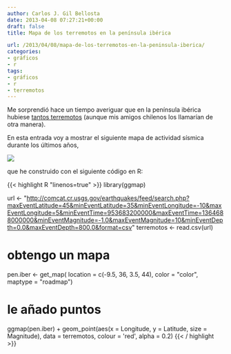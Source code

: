 ```yaml
---
author: Carlos J. Gil Bellosta
date: 2013-04-08 07:27:21+00:00
draft: false
title: Mapa de los terremotos en la península ibérica

url: /2013/04/08/mapa-de-los-terremotos-en-la-peninsula-iberica/
categories:
- gráficos
- r
tags:
- gráficos
- r
- terremotos
---
```


Me sorprendió hace un tiempo averiguar que en la península ibérica hubiese [tantos terremotos](http://www.datanalytics.com/2010/06/08/20-10-2010-dia-mundial-de-la-estadistica-y-terremotos/) (aunque mis amigos chilenos los llamarían de otra manera).

En esta entrada voy a mostrar el siguiente mapa de actividad sísmica durante los últimos años,

[![](/wp-uploads/2013/04/terremotos_espana.jpg.jpeg)
](/wp-uploads/2013/04/terremotos_espana.jpg.jpeg)

que he construido con el siguiente código en R:

{{< highlight R "linenos=true" >}}
library(ggmap)

url <- "http://comcat.cr.usgs.gov/earthquakes/feed/search.php?maxEventLatitude=45&minEventLatitude=35&minEventLongitude=-10&maxEventLongitude=5&minEventTime=953683200000&maxEventTime=1364688000000&minEventMagnitude=-1.0&maxEventMagnitude=10&minEventDepth=0.0&maxEventDepth=800.0&format=csv"
terremotos <- read.csv(url)

# obtengo un mapa
pen.iber <- get_map( location = c(-9.5, 36, 3.5, 44),
                      color = "color",
                      maptype = "roadmap")

# le añado puntos
ggmap(pen.iber) +
  geom_point(aes(x = Longitude, y = Latitude,
                  size = Magnitude),
                  data = terremotos, colour = 'red',
                  alpha = 0.2)
{{< / highlight >}}